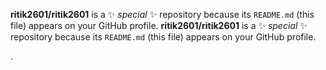 

**ritik2601/ritik2601** is a ✨ _special_ ✨ repository because its `README.md` (this file) appears on your GitHub profile.
**ritik2601/ritik2601** is a ✨ _special_ ✨ repository because its `README.md` (this file) appears on your GitHub profile.













.







